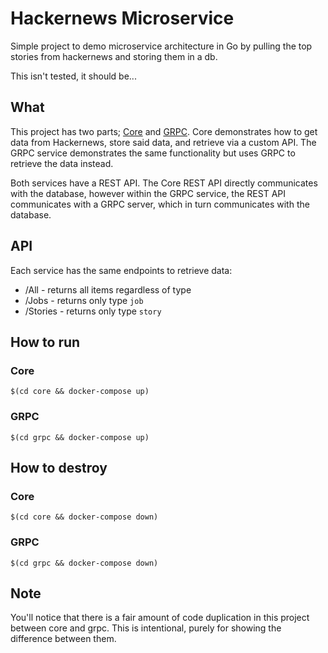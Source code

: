 # Hackernews Microservice

Simple project to demo microservice architecture in Go by pulling the top stories from hackernews and storing them in a
db.

This isn't tested, it should be...

## What
This project has two parts; [Core](core) and [GRPC](grpc). Core demonstrates how to get data from Hackernews, store 
said data, and retrieve via a custom API. The GRPC service demonstrates the same functionality but uses GRPC to retrieve 
the data instead.

Both services have a REST API. The Core REST API directly communicates with the database, however within the GRPC 
service, the REST API communicates with a GRPC server, which in turn communicates with the database.

## API
Each service has the same endpoints to retrieve data:

* /All - returns all items regardless of type
* /Jobs - returns only type `job`
* /Stories - returns only type `story`

## How to run
### Core
```shell
$(cd core && docker-compose up) 
```

### GRPC
```shell
$(cd grpc && docker-compose up)
```

## How to destroy
### Core
```shell
$(cd core && docker-compose down) 
```

### GRPC
```shell
$(cd grpc && docker-compose down)
```

## Note
You'll notice that there is a fair amount of code duplication in this project between core and grpc. This is 
intentional, purely for showing the difference between them.